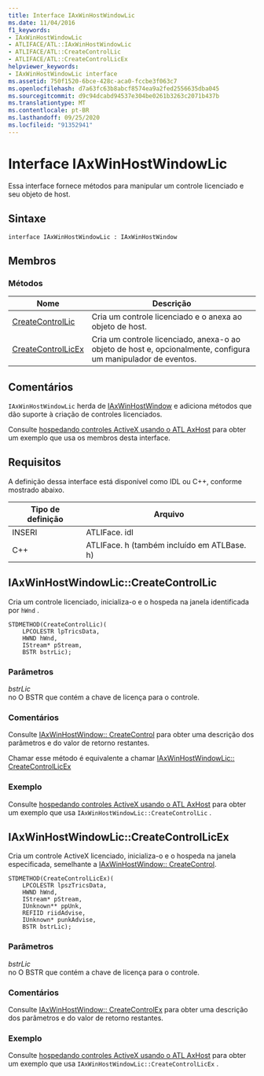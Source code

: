 ```yaml
---
title: Interface IAxWinHostWindowLic
ms.date: 11/04/2016
f1_keywords:
- IAxWinHostWindowLic
- ATLIFACE/ATL::IAxWinHostWindowLic
- ATLIFACE/ATL::CreateControlLic
- ATLIFACE/ATL::CreateControlLicEx
helpviewer_keywords:
- IAxWinHostWindowLic interface
ms.assetid: 750f1520-6bce-428c-aca0-fccbe3f063c7
ms.openlocfilehash: d7a63fc63b8abcf8574ea9a2fed2556635dba045
ms.sourcegitcommit: d9c94dcabd94537e304be0261b3263c2071b437b
ms.translationtype: MT
ms.contentlocale: pt-BR
ms.lasthandoff: 09/25/2020
ms.locfileid: "91352941"
---
```

# <a name="iaxwinhostwindowlic-interface"></a>Interface IAxWinHostWindowLic

Essa interface fornece métodos para manipular um controle licenciado e seu objeto de host.

## <a name="syntax"></a>Sintaxe

```
interface IAxWinHostWindowLic : IAxWinHostWindow
```

## <a name="members"></a>Membros

### <a name="methods"></a>Métodos

|Nome|Descrição|
|-|-|
|[CreateControlLic](#createcontrollic)|Cria um controle licenciado e o anexa ao objeto de host.|
|[CreateControlLicEx](#createcontrollicex)|Cria um controle licenciado, anexa-o ao objeto de host e, opcionalmente, configura um manipulador de eventos.|

## <a name="remarks"></a>Comentários

`IAxWinHostWindowLic` herda de [IAxWinHostWindow](../../atl/reference/iaxwinhostwindow-interface.md) e adiciona métodos que dão suporte à criação de controles licenciados.

Consulte [hospedando controles ActiveX usando o ATL AxHost](../../atl/atl-control-containment-faq.md#hosting-activex-controls-using-atl-axhost) para obter um exemplo que usa os membros desta interface.

## <a name="requirements"></a>Requisitos

A definição dessa interface está disponível como IDL ou C++, conforme mostrado abaixo.

|Tipo de definição|Arquivo|
|---------------------|----------|
|INSERI|ATLIFace. idl|
|C++|ATLIFace. h (também incluído em ATLBase. h)|

## <a name="iaxwinhostwindowliccreatecontrollic"></a><a name="createcontrollic"></a> IAxWinHostWindowLic::CreateControlLic

Cria um controle licenciado, inicializa-o e o hospeda na janela identificada por `hWnd` .

```
STDMETHOD(CreateControlLic)(
    LPCOLESTR lpTricsData,
    HWND hWnd,
    IStream* pStream,
    BSTR bstrLic);
```

### <a name="parameters"></a>Parâmetros

*bstrLic*<br/>
no O BSTR que contém a chave de licença para o controle.

### <a name="remarks"></a>Comentários

Consulte [IAxWinHostWindow:: CreateControl](../../atl/reference/iaxwinhostwindow-interface.md#createcontrol) para obter uma descrição dos parâmetros e do valor de retorno restantes.

Chamar esse método é equivalente a chamar [IAxWinHostWindowLic:: CreateControlLicEx](#createcontrollicex)

### <a name="example"></a>Exemplo

Consulte [hospedando controles ActiveX usando o ATL AxHost](../../atl/atl-control-containment-faq.md#hosting-activex-controls-using-atl-axhost) para obter um exemplo que usa `IAxWinHostWindowLic::CreateControlLic` .

## <a name="iaxwinhostwindowliccreatecontrollicex"></a><a name="createcontrollicex"></a> IAxWinHostWindowLic::CreateControlLicEx

Cria um controle ActiveX licenciado, inicializa-o e o hospeda na janela especificada, semelhante a [IAxWinHostWindow:: CreateControl](../../atl/reference/iaxwinhostwindow-interface.md#createcontrol).

```
STDMETHOD(CreateControlLicEx)(
    LPCOLESTR lpszTricsData,
    HWND hWnd,
    IStream* pStream,
    IUnknown** ppUnk,
    REFIID riidAdvise,
    IUnknown* punkAdvise,
    BSTR bstrLic);
```

### <a name="parameters"></a>Parâmetros

*bstrLic*<br/>
no O BSTR que contém a chave de licença para o controle.

### <a name="remarks"></a>Comentários

Consulte [IAxWinHostWindow:: CreateControlEx](../../atl/reference/iaxwinhostwindow-interface.md#createcontrolex) para obter uma descrição dos parâmetros e do valor de retorno restantes.

### <a name="example"></a>Exemplo

Consulte [hospedando controles ActiveX usando o ATL AxHost](../../atl/atl-control-containment-faq.md#hosting-activex-controls-using-atl-axhost) para obter um exemplo que usa `IAxWinHostWindowLic::CreateControlLicEx` .
